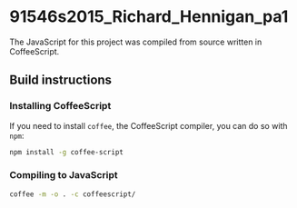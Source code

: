 # 91546s2015_Richard_Hennigan_pa1

The JavaScript for this project was compiled from source written in CoffeeScript.

## Build instructions

### Installing CoffeeScript

If you need to install `coffee`, the CoffeeScript compiler, you can do so with `npm`:

```bash
npm install -g coffee-script
```

### Compiling to JavaScript

```bash
coffee -m -o . -c coffeescript/
```